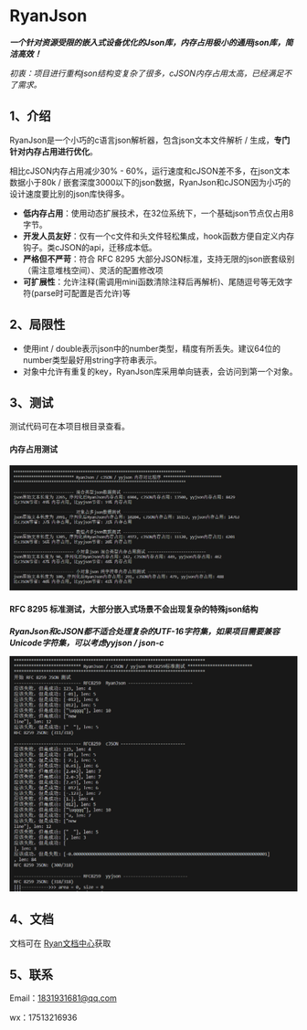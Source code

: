 # RyanJson
***一个针对资源受限的嵌入式设备优化的Json库，内存占用极小的通用json库，简洁高效！***

*初衷：项目进行重构json结构变复杂了很多，cJSON内存占用太高，已经满足不了需求。*

## 1、介绍

RyanJson是一个小巧的c语言json解析器，包含json文本文件解析 / 生成，**专门针对内存占用进行优化**。

相比cJSON内存占用减少30% - 60%，运行速度和cJSON差不多，在json文本数据小于80k / 嵌套深度3000以下的json数据，RyanJson和cJSON因为小巧的设计速度要比别的json库快得多。

- **低内存占用**：使用动态扩展技术，在32位系统下，一个基础json节点仅占用8字节。
- **开发人员友好**：仅有一个c文件和头文件轻松集成，hook函数方便自定义内存钩子。类cJSON的api，迁移成本低。
- **严格但不严苛**：符合 RFC 8295 大部分JSON标准，支持无限的json嵌套级别（需注意堆栈空间）、灵活的配置修改项
- **可扩展性**：允许注释(需调用mini函数清除注释后再解析)、尾随逗号等无效字符(parse时可配置是否允许)等

## 2、局限性

- 使用int / double表示json中的number类型，精度有所丢失。建议64位的number类型最好用string字符串表示。
- 对象中允许有重复的key，RyanJson库采用单向链表，会访问到第一个对象。

## 3、测试

测试代码可在本项目根目录查看。

#### 内存占用测试

![image-20230822200726742](docs/assert/README.assert/image-20230822200726742.png)

#### RFC 8295 标准测试，大部分嵌入式场景不会出现复杂的特殊json结构

***RyanJson和cJSON都不适合处理复杂的UTF-16字符集，如果项目需要兼容Unicode字符集，可以考虑yyjson / json-c***

![image-20230822200717809](docs/assert/README.assert/image-20230822200717809.png)

## 4、文档

文档可在 [Ryan文档中心](https://ryan-cw-code.github.io/RyanDocs/)获取

## 5、联系

Email：1831931681@qq.com

wx：17513216936
